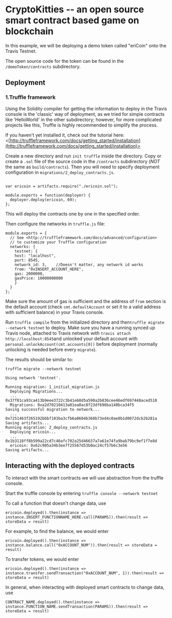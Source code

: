 # CryptoKitties -- an open source smart contract based game on blockchain

  

In this example, we will be deploying a demo token called "eriCoin" onto the Travis Testnet.

  

The open source code for the token can be found in the `/demoToken/contracts` subdirectory.

  

## Deployment

  

### 1.Truffle framework

  

Using the Solidity compiler for getting the information to deploy in the Travis console is the 'classic' way of deployment, as we tried for simple contracts like 'HelloWorld' in the other subdirectory; however, for more complicated projects like this, Truffle is highly recommended to simplify the process.

  

If you haven't yet installed it, check out the tutorial here: <[http://truffleframework.com/docs/getting_started/installation](http://truffleframework.com/docs/getting_started/installation)>

  

Create a new directory and run `init truffle` inside the directory. Copy or create a `.sol` file of the source code in the `/contracts` subdirectory (*NOT* the same as `build/contracts`). Then you will need to specify deployment configuration in `migrations/2_deploy_contracts.js`.

  

```

var ericoin = artifacts.require("./ericoin.sol");

module.exports = function(deployer) {
  deployer.deploy(ericoin, 69);
};

```

This will deploy the contracts one by one in the specified order.

Then configure the networks in `truffle.js` file:



```
module.exports = {
  // See <http://truffleframework.com/docs/advanced/configuration>
  // to customize your Truffle configuration
  networks: {
    testnet: {
    host: "localhost",
    port: 8545,
    network_id: 3,    //Doesn't matter, any network id works          
    from: "0xINSERT_ACCOUNT_HERE",
    gas: 2000000,
    gasPrice: 10000000000
    }
  }
};
```

  

Make sure the amount of gas is sufficient and the address of `from` section is the default account (check `cmt.defaultAccount` or set it to a valid address with sufficient balance) in your Travis console.

  

Run `truffle compile` from the initialized directory and then`truffle migrate --network testnet` to deploy. Make sure you have a running synced up Travis node, attached to Travis network with `travis attach http://localhost:8545`and unlocked your default account with `personal.unlockAccount(cmt.accounts[0])` before deployment (normally unlocking is needed before every `migrate`).

  

The results should be similar to:

  

```
truffle migrate --network testnet

Using network 'testnet'.

Running migration: 1_initial_migration.js
  Deploying Migrations...
  ... 0x37f81ca93ca413b9eee3722c3b41e68d5a590a2b836cee46edf697448aced518
  Migrations: 0xa2d70210413a01ea0ac8f23df698ba140bca34f5
Saving successful migration to network...
  ... 0x7251463f265192bbbf103ba3cfb6a0604b368b73ed4c0ae8b1d0072dcb2b281a
Saving artifacts...
Running migration: 2_deploy_contracts.js
  Deploying ericoin...
  ... 0x1b3118ff8b599a22cd7c46afc702a25d46637a7a61e74fa9bab79bc9ef1f7e8d
  ericoin: 0x62c905a34b3ee7f25567d53b0ac24cf57b6c3e56
Saving artifacts...

```


  

## Interacting with the deployed contracts

To interact with the smart contracts we will use abstraction from the truffle console.

Start the truffle console by entering `truffle console --network testnet`

To call a function that doesn't change data, use

    ericoin.deployed().then(instance => instance.INSERT_FUNCTIONNAME_HERE.call(PARAMS)).then(result => storeData = result)

For example, to find the balance, we would enter

    ericoin.deployed().then(instance => instance.balance.call("0xACCOUNT_NUM")).then(result => storeData = result)

To transfer tokens, we would enter

    ericoin.deployed().then(instance => instance.transfer.sendTransaction("0xACCOUNT_NUM", 1)).then(result => storeData = result)

In general, when interacting with deployed smart contracts to change data, use

    CONTRACT_NAME.deployed().then(instance => instance.FUNCTION_NAME.sendTransaction(PARAMS)).then(result => storeData = result)


